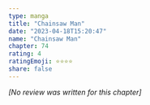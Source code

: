 ```yaml
---
type: manga
title: "Chainsaw Man"
date: "2023-04-18T15:20:47"
name: "Chainsaw Man"
chapter: 74
rating: 4
ratingEmoji: ⭐️⭐️⭐️⭐️
share: false
---
```


*[No review was written for this chapter]*
